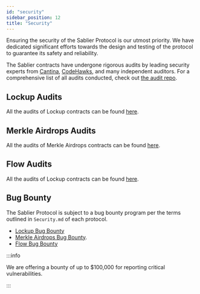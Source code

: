 ```yaml
---
id: "security"
sidebar_position: 12
title: "Security"
---
```


Ensuring the security of the Sablier Protocol is our utmost priority. We have dedicated significant efforts towards the
design and testing of the protocol to guarantee its safety and reliability.

The Sablier contracts have undergone rigorous audits by leading security experts from [Cantina](https://cantina.xyz/),
[CodeHawks](https://codehawks.cyfrin.io/), and many independent auditors. For a comprehensive list of all audits
conducted, check out [the audit repo](https://github.com/sablier-labs/audits/).

## Lockup Audits

All the audits of Lockup contracts can be found [here](https://github.com/sablier-labs/audits/blob/main/lockup).

## Merkle Airdrops Audits

All the audits of Merkle Airdrops contracts can be found
[here](https://github.com/sablier-labs/audits/tree/main/airdrops).

## Flow Audits

All the audits of Lockup contracts can be found [here](https://github.com/sablier-labs/audits/blob/main/flow).

## Bug Bounty

The Sablier Protocol is subject to a bug bounty program per the terms outlined in `Security.md` of each protocol.

- [Lockup Bug Bounty](https://github.com/sablier-labs/lockup/blob/main/SECURITY.md)
- [Merkle Airdrops Bug Bounty](https://github.com/sablier-labs/airdrops/blob/main/SECURITY.md).
- [Flow Bug Bounty](https://github.com/sablier-labs/flow/blob/main/SECURITY.md)

:::info

We are offering a bounty of up to $100,000 for reporting critical vulnerabilities.

:::
